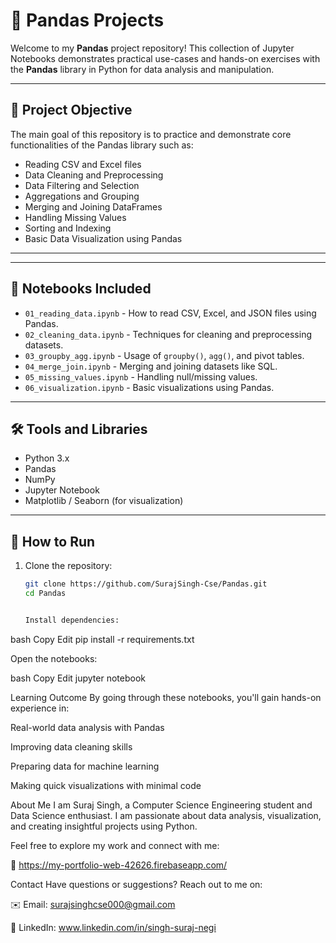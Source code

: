 # 🐼 Pandas Projects

Welcome to my **Pandas** project repository! This collection of Jupyter Notebooks demonstrates practical use-cases and hands-on exercises with the **Pandas** library in Python for data analysis and manipulation.

---

## 📌 Project Objective

The main goal of this repository is to practice and demonstrate core functionalities of the Pandas library such as:
- Reading CSV and Excel files
- Data Cleaning and Preprocessing
- Data Filtering and Selection
- Aggregations and Grouping
- Merging and Joining DataFrames
- Handling Missing Values
- Sorting and Indexing
- Basic Data Visualization using Pandas

---


---

## 📘 Notebooks Included

- `01_reading_data.ipynb` - How to read CSV, Excel, and JSON files using Pandas.
- `02_cleaning_data.ipynb` - Techniques for cleaning and preprocessing datasets.
- `03_groupby_agg.ipynb` - Usage of `groupby()`, `agg()`, and pivot tables.
- `04_merge_join.ipynb` - Merging and joining datasets like SQL.
- `05_missing_values.ipynb` - Handling null/missing values.
- `06_visualization.ipynb` - Basic visualizations using Pandas.

---

## 🛠️ Tools and Libraries

- Python 3.x
- Pandas
- NumPy
- Jupyter Notebook
- Matplotlib / Seaborn (for visualization)

---

## 🚀 How to Run

1. Clone the repository:
   ```bash
   git clone https://github.com/SurajSingh-Cse/Pandas.git
   cd Pandas


   Install dependencies:

bash
Copy
Edit
pip install -r requirements.txt


Open the notebooks:

bash
Copy
Edit
jupyter notebook



 Learning Outcome
By going through these notebooks, you'll gain hands-on experience in:

Real-world data analysis with Pandas

Improving data cleaning skills

Preparing data for machine learning

Making quick visualizations with minimal code


 About Me
I am Suraj Singh, a Computer Science Engineering student and Data Science enthusiast. I am passionate about data analysis, visualization, and creating insightful projects using Python.

Feel free to explore my work and connect with me:

🔗 https://my-portfolio-web-42626.firebaseapp.com/




 Contact
Have questions or suggestions? Reach out to me on:

✉️ Email: surajsinghcse000@gmail.com

💼 LinkedIn: www.linkedin.com/in/singh-suraj-negi




